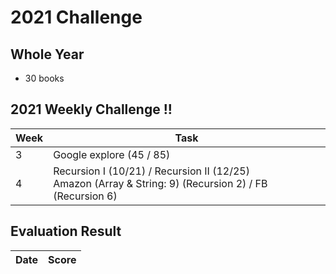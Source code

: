 # 2021 Challenge

## Whole Year

- 30 books

## 2021 Weekly Challenge !!

Week | Task
-----|-----
3 | Google explore (45 / 85)
4 | Recursion I (10/21) / Recursion II (12/25) <br> Amazon (Array & String: 9) (Recursion 2) / FB (Recursion 6)


## Evaluation Result

Date | Score
-----|-----

